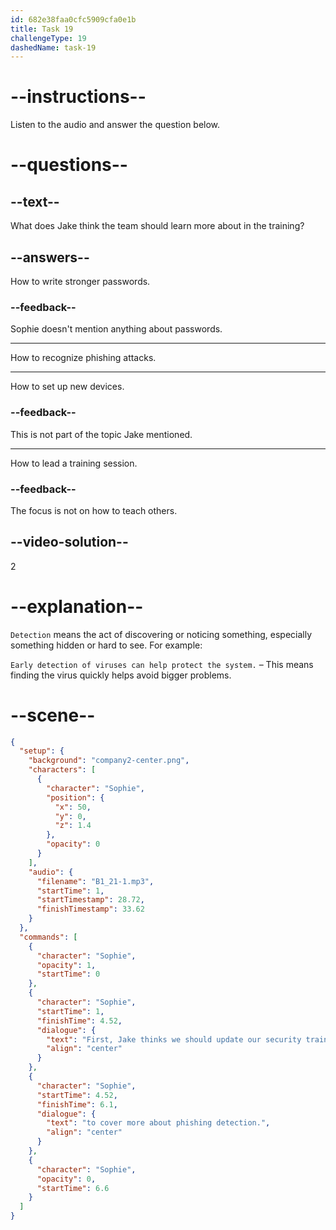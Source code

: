 ```yaml
---
id: 682e38faa0cfc5909cfa0e1b
title: Task 19
challengeType: 19
dashedName: task-19
---
```


<!-- (Audio) Sophie: First, Jake thinks we should update our security training to cover more about phishing detection. -->

# --instructions--

Listen to the audio and answer the question below.

# --questions--

## --text--

What does Jake think the team should learn more about in the training?

## --answers--

How to write stronger passwords.

### --feedback--

Sophie doesn't mention anything about passwords.

---

How to recognize phishing attacks.

---

How to set up new devices.

### --feedback--

This is not part of the topic Jake mentioned.

---

How to lead a training session.

### --feedback--

The focus is not on how to teach others.

## --video-solution--

2

# --explanation--

`Detection` means the act of discovering or noticing something, especially something hidden or hard to see. For example:

`Early detection of viruses can help protect the system.` – This means finding the virus quickly helps avoid bigger problems.

# --scene--

```json
{
  "setup": {
    "background": "company2-center.png",
    "characters": [
      {
        "character": "Sophie",
        "position": {
          "x": 50,
          "y": 0,
          "z": 1.4
        },
        "opacity": 0
      }
    ],
    "audio": {
      "filename": "B1_21-1.mp3",
      "startTime": 1,
      "startTimestamp": 28.72,
      "finishTimestamp": 33.62
    }
  },
  "commands": [
    {
      "character": "Sophie",
      "opacity": 1,
      "startTime": 0
    },
    {
      "character": "Sophie",
      "startTime": 1,
      "finishTime": 4.52,
      "dialogue": {
        "text": "First, Jake thinks we should update our security training",
        "align": "center"
      }
    },
    {
      "character": "Sophie",
      "startTime": 4.52,
      "finishTime": 6.1,
      "dialogue": {
        "text": "to cover more about phishing detection.",
        "align": "center"
      }
    },
    {
      "character": "Sophie",
      "opacity": 0,
      "startTime": 6.6
    }
  ]
}
```
